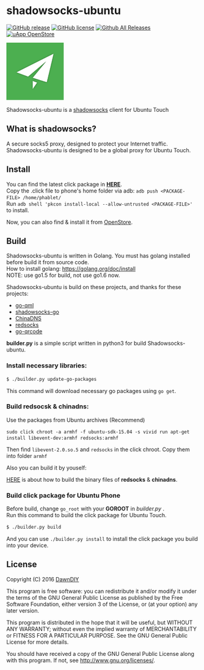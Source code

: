 # shadowsocks-ubuntu

[![GitHub release](https://img.shields.io/github/release/dawndiy/shadowsocks-ubuntu.svg?maxAge=2592000)](https://github.com/dawndiy/shadowsocks-ubuntu/releases/latest)
[![GitHub license](https://img.shields.io/badge/license-AGPL-blue.svg)](https://raw.githubusercontent.com/dawndiy/shadowsocks-ubuntu/master/LICENSE)
[![Github All Releases](https://img.shields.io/github/downloads/dawndiy/shadowsocks-ubuntu/total.svg?maxAge=2592000)](https://github.com/dawndiy/shadowsocks-ubuntu/releases)
[![uApp OpenStore](https://img.shields.io/badge/OpenStore-shadowsocks-4caf50.svg)](https://open.uappexplorer.com/app/shadowsocks.ubuntu-dawndiy)

<img src="app/icon.png" width="150">

Shadowsocks-ubuntu is a [shadowsocks](https://shadowsocks.org) client for Ubuntu Touch

## What is shadowsocks?
A secure socks5 proxy, designed to protect your Internet traffic.  
Shadowsocks-ubuntu is designed to be a global proxy for Ubuntu Touch.

## Install
You can find the latest click package in [**HERE**](https://github.com/dawndiy/shadowsocks-ubuntu/releases).  
Copy the .click file to phone's home folder via adb: `adb push <PACKAGE-FILE> /home/phablet/`  
Run `adb shell 'pkcon install-local --allow-untrusted <PACKAGE-FILE>'` to install.

Now, you can also find & install it from [OpenStore](https://open.uappexplorer.com/app/shadowsocks.ubuntu-dawndiy).

## Build
Shadowsocks-ubuntu is written in Golang. You must has golang installed before build it from source code.  
How to install golang: https://golang.org/doc/install  
NOTE: use go1.5 for build, not use go1.6 now.

Shadowsocks-ubuntu is build on these projects, and thanks for these projects:

- [go-qml](https://github.com/go-qml/qml)
- [shadowsocks-go](https://github.com/shadowsocks/shadowsocks-go)
- [ChinaDNS](https://github.com/shadowsocks/ChinaDNS)
- [redsocks](https://github.com/darkk/redsocks)
- [go-qrcode](https://github.com/skip2/go-qrcode)

**builder.py** is a simple script written in python3 for build Shadowsocks-ubuntu.

### Install necessary libraries: 

```bash
$ ./builder.py update-go-packages
```
This command will download necessary go packages using `go get`.

### Build redsocsk & chinadns: 

Use the packages from Ubuntu archives (Recommend)

```
sudo click chroot -a armhf -f ubuntu-sdk-15.04 -s vivid run apt-get install libevent-dev:armhf redsocks:armhf
```
Then find `libevent-2.0.so.5` and `redsocks` in the click chroot. Copy them into folder `armhf`


Also you can build it by youself:

[HERE](BUILD.md) is about how to build the binary files of **redsocks** & **chinadns**.

### Build click package for Ubuntu Phone

Before build, change `go_root` with your **GOROOT** in *builder.py* .  
Run this command to build the click package for Ubuntu Touch.  
```bash
$ ./builder.py build
```

And you can use `./builder.py install` to install the click package you build into your device.

## License

Copyright (C) 2016  [DawnDIY](http://dawndiy.com/)

This program is free software: you can redistribute it and/or modify
it under the terms of the GNU General Public License as published by
the Free Software Foundation, either version 3 of the License, or
(at your option) any later version.

This program is distributed in the hope that it will be useful,
but WITHOUT ANY WARRANTY; without even the implied warranty of
MERCHANTABILITY or FITNESS FOR A PARTICULAR PURPOSE.  See the
GNU General Public License for more details.

You should have received a copy of the GNU General Public License
along with this program.  If not, see <http://www.gnu.org/licenses/>.
